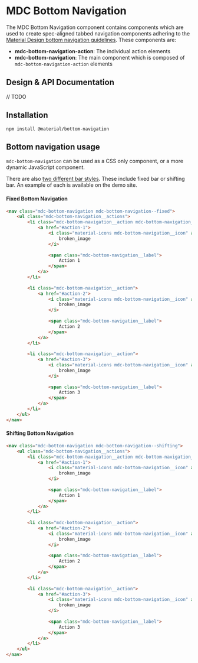 # MDC Bottom Navigation

The MDC Bottom Navigation component contains components which are used to create spec-aligned tabbed navigation components adhering to the
[Material Design bottom navigation guidelines](https://material.io/guidelines/components/bottom-navigation.html). These components are:

- **mdc-bottom-navigation-action**: The individual action elements
- **mdc-bottom-navigation**: The main component which is composed of `mdc-bottom-navigation-action` elements

## Design & API Documentation

// TODO

## Installation

```
npm install @material/bottom-navigation
```

## Bottom navigation usage

`mdc-bottom-navigation` can be used as a CSS only component, or a more dynamic JavaScript component.

There are also [two different bar styles](https://material.io/guidelines/components/bottom-navigation.html#bottom-navigation-specs).
These include fixed bar or shifting bar. An example of each is available on the demo site.

#### Fixed Bottom Navigation
```html
<nav class="mdc-bottom-navigation mdc-bottom-navigation--fixed">
    <ul class="mdc-bottom-navigation__actions">
        <li class="mdc-bottom-navigation__action mdc-bottom-navigation__action--active">
            <a href="#action-1">
                <i class="material-icons mdc-bottom-navigation__icon" aria-hidden="true">
                    broken_image
                </i>
            
                <span class="mdc-bottom-navigation__label">
                    Action 1
                </span>
            </a>
        </li>
        
        <li class="mdc-bottom-navigation__action">
            <a href="#action-2">
                <i class="material-icons mdc-bottom-navigation__icon" aria-hidden="true">
                    broken_image
                </i>
            
                <span class="mdc-bottom-navigation__label">
                    Action 2
                </span>
            </a>
        </li>
        
        <li class="mdc-bottom-navigation__action">
            <a href="#action-3">
                <i class="material-icons mdc-bottom-navigation__icon" aria-hidden="true">
                    broken_image
                </i>
            
                <span class="mdc-bottom-navigation__label">
                    Action 3
                </span>
            </a>
        </li>
    </ul>
</nav>
```

#### Shifting Bottom Navigation
```html
<nav class="mdc-bottom-navigation mdc-bottom-navigation--shifting">
    <ul class="mdc-bottom-navigation__actions">
        <li class="mdc-bottom-navigation__action mdc-bottom-navigation__action--active">
            <a href="#action-1">
                <i class="material-icons mdc-bottom-navigation__icon" aria-hidden="true">
                    broken_image
                </i>
            
                <span class="mdc-bottom-navigation__label">
                    Action 1
                </span>
            </a>
        </li>
        
        <li class="mdc-bottom-navigation__action">
            <a href="#action-2">
                <i class="material-icons mdc-bottom-navigation__icon" aria-hidden="true">
                    broken_image
                </i>
            
                <span class="mdc-bottom-navigation__label">
                    Action 2
                </span>
            </a>
        </li>
        
        <li class="mdc-bottom-navigation__action">
            <a href="#action-3">
                <i class="material-icons mdc-bottom-navigation__icon" aria-hidden="true">
                    broken_image
                </i>
            
                <span class="mdc-bottom-navigation__label">
                    Action 3
                </span>
            </a>
        </li>
    </ul>
</nav>
```
